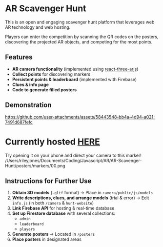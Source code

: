 # AR Scavenger Hunt

This is an open and engaging scavenger hunt platform that leverages web AR technology and web hosting.

Players can enter the competition by scanning the QR codes on the posters, discovering the projected AR objects, and competing for the most points.

## Features

- **AR camera functionality** (implemented using [react-three-arjs](https://github.com/artcom/react-three-arjs))  
- **Collect points** for discovering markers  
- **Persistent points & leaderboard** (implemented with Firebase)  
- **Clues & info page**  
- **Code to generate filled posters**  

## Demonstration
https://github.com/user-attachments/assets/58443548-bb4a-4d94-a021-7491d687fefc

# Currently hosted [HERE](https://gdsc-ar-hunt.web.app/)
Try opening it on your phone and direct your camera to this marker!
/Users/rileyjones/Documents/Coding/Javascript/AR/AR-Scavenger-Hunt/posters/markers/00.png

## Instructions for Further Use

1. **Obtain 3D models** (`.gltf` format) → Place in `camera/public/js/models`
2. **Write descriptions, clues, and arrange models** (trial & error) → Edit `info.js` (in both `/camera` & `hunt-website`)
3. **Link Firebase API** for hosting & real-time database  
4. **Set up Firestore database** with several collections:  
   - `admin`  
   - `leaderboard`  
   - `players`  
5. **Generate posters** → Located in `/posters`  
6. **Place posters** in designated areas  
